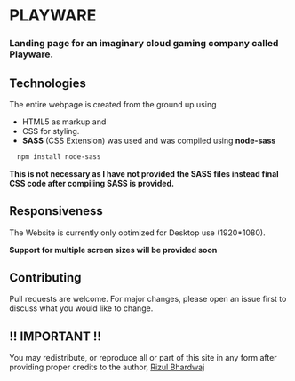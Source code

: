 # PLAYWARE

### Landing page for an imaginary cloud gaming company called Playware.

## Technologies

The entire webpage is created from the ground up using 
- HTML5 as markup and 
- CSS for styling. 
- **SASS** (CSS Extension) was used and was compiled using **node-sass**    


```bash
  npm install node-sass
```

**This is not necessary as I have not provided the SASS files instead final CSS code after compiling SASS is provided.**

## Responsiveness
The Website is currently only optimized for Desktop use
(1920*1080).

**Support for multiple screen sizes will be provided soon**


## Contributing
Pull requests are welcome. For major changes, please open an issue first to discuss what you would like to change.


## !! IMPORTANT !!
You may redistribute, or reproduce all or part of this site in any form after 
providing proper credits to the author, [Rizul Bhardwaj](https://www.linkedin.com/in/rizul)

